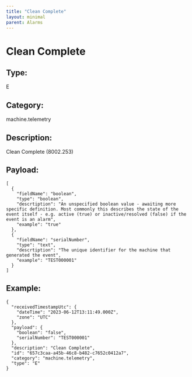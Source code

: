```yaml
---
title: "Clean Complete"
layout: minimal
parent: Alarms
---
```


# Clean Complete

## Type:

E

## Category:

machine.telemetry

## Description: 

Clean Complete (8002.253)

## Payload:

```
[
  {
    "fieldName": "boolean",
    "type": "boolean",
    "descrtiption": "An unspecified boolean value - awaiting more specific definition. Most commonly this describes the state of the event itself - e.g. active (true) or inactive/resolved (false) if the event is an alarm",
    "example": "true"
  },
  {
    "fieldName": "serialNumber",
    "type": "text",
    "descrtiption": "The unique identifier for the machine that generated the event",
    "example": "TEST000001"
  }
]
```

## Example:

```
{
  "receivedTimestampUtc": {
    "dateTime": "2023-06-12T13:11:49.000Z",
    "zone": "UTC"
  },
  "payload": {
    "boolean": "false",
    "serialNumber": "TEST000001"
  },
  "description": "Clean Complete",
  "id": "657c3caa-a45b-46c8-b482-c7652c0412a7",
  "category": "machine.telemetry",
  "type": "E"
}
```
